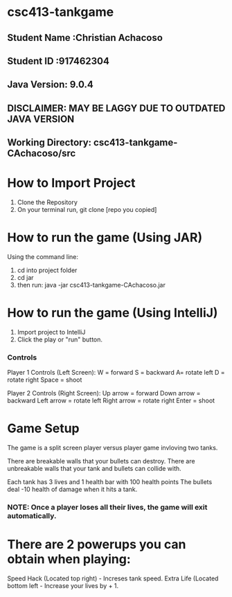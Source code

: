 # csc413-tankgame

## Student Name  :Christian Achacoso
## Student ID    :917462304

## Java Version: 9.0.4 
## DISCLAIMER: MAY BE LAGGY DUE TO OUTDATED JAVA VERSION
## Working Directory: csc413-tankgame-CAchacoso/src

# How to Import Project

1) Clone the Repository
2) On your terminal run, git clone [repo you copied]

# How to run the game (Using JAR)

Using the command line:
1) cd into project folder
2) cd jar
3) then run:
    java -jar csc413-tankgame-CAchacoso.jar

# How to run the game (Using IntelliJ)

1) Import project to IntelliJ
2) Click the play or "run" button.

### Controls

Player 1 Controls (Left Screen):
W = forward
S = backward
A= rotate left
D = rotate right
Space = shoot

Player 2 Controls (Right Screen):
Up arrow = forward
Down arrow = backward
Left arrow = rotate left
Right arrow = rotate right
Enter = shoot

# Game Setup 
The game is a split screen player versus player game invloving two tanks. 

There are breakable walls that your bullets can destroy.
There are unbreakable walls that your tank and bullets can collide with.

Each tank has 3 lives and 1 health bar with 100 health points 
The bullets deal -10 health of damage when it hits a tank.

### NOTE: Once a player loses all their lives, the game will exit automatically.

# There are 2 powerups you can obtain when playing:
Speed Hack (Located top right) - Increses tank speed.
Extra Life (Located bottom left - Increase your lives by + 1.
